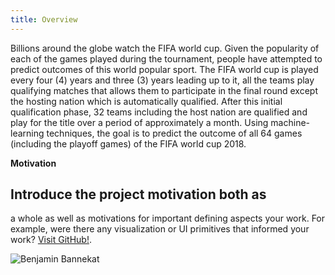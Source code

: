 ```yaml
---
title: Overview
---
```


Billions around the globe watch the FIFA world cup. Given the popularity of each of the
games played during the tournament, people have attempted to predict outcomes of this world popular
sport. The FIFA world cup is played every four (4) years and three (3) years leading up to it, all the
teams play qualifying matches that allows them to participate in the final round except the hosting
nation which is automatically qualified. After this initial qualification phase, 32 teams including the
host nation are qualified and play for the title over a period of approximately a month.
Using machine-learning techniques, the goal is to predict the outcome of all 64 games
(including the playoff games) of the FIFA world cup 2018.

__Motivation__

## Introduce the project motivation both as
a whole as well as motivations for important defining aspects your work. For example, were there any visualization or UI primitives that informed your work?
[Visit GitHub!](www.github.com).

![Benjamin Bannekat](https://www.google.co.il/url?sa=i&source=images&cd=&cad=rja&uact=8&ved=2ahUKEwjOoqiJ1Y_fAhUIZ1AKHV31DzsQjRx6BAgBEAU&url=http%3A%2F%2Fwww.sportingnews.com%2Fus%2Fsoccer%2Fnews%2Fworld-cup-2018-beginners-guide-sites-favorites-players-to-watch%2Fcp5tx7nlhrdz1e1uuulyod0dx&psig=AOvVaw3FXoex5TqOJuIxDnUE9vdH&ust=1544338957107683?raw=true)
